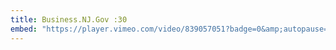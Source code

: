 ```yaml
---
title: Business.NJ.Gov :30
embed: "https://player.vimeo.com/video/839057051?badge=0&amp;autopause=0&amp;player_id=0&amp;app_id=58479"
---
```

